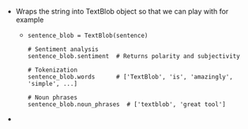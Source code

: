 - Wraps the string into TextBlob object so that we can play with for example
	- ```asterisk
	  sentence_blob = TextBlob(sentence)
	  
	  # Sentiment analysis
	  sentence_blob.sentiment  # Returns polarity and subjectivity
	  
	  # Tokenization
	  sentence_blob.words      # ['TextBlob', 'is', 'amazingly', 'simple', ...]
	  
	  # Noun phrases
	  sentence_blob.noun_phrases  # ['textblob', 'great tool']
	  ```
-